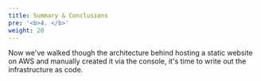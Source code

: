 ```yaml
---
title: Summary & Conclusions
pre: '<b>4. </b>'
weight: 20
---
```


Now we've walked though the architecture behind hosting a static website on AWS and manually created it via the console, it's time to write out the infrastructure as code.
